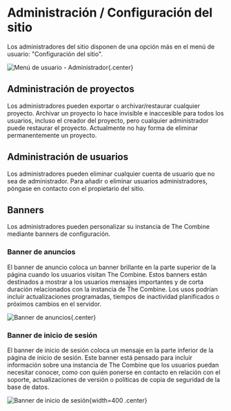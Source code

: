 # Administración / Configuración del sitio

Los administradores del sitio disponen de una opción más en el menú de usuario: "Configuración del sitio".

![Menú de usuario - Administrador](../images/userMenuAdmin.es.png){.center}

## Administración de proyectos

Los administradores pueden exportar o archivar/restaurar cualquier proyecto. Archivar un proyecto lo hace invisible e
inaccesible para todos los usuarios, incluso el creador del proyecto, pero cualquier administrador puede restaurar el
proyecto. Actualmente no hay forma de eliminar permanentemente un proyecto.

## Administración de usuarios

Los administradores pueden eliminar cualquier cuenta de usuario que no sea de administrador. Para añadir o eliminar
usuarios administradores, póngase en contacto con el propietario del sitio.

## Banners

Los administradores pueden personalizar su instancia de The Combine mediante banners de configuración.

### Banner de anuncios

El banner de anuncio coloca un banner brillante en la parte superior de la página cuando los usuarios visitan The
Combine. Estos banners están destinados a mostrar a los usuarios mensajes importantes y de corta duración relacionados
con la instancia de The Combine. Los usos podrían incluir actualizaciones programadas, tiempos de inactividad
planificados o próximos cambios en el servidor.

![Banner de anuncios](../images/announcementBanner.png){.center}

### Banner de inicio de sesión

El banner de inicio de sesión coloca un mensaje en la parte inferior de la página de inicio de sesión. Este banner está
pensado para incluir información sobre una instancia de The Combine que los usuarios puedan necesitar conocer, como con
quién ponerse en contacto en relación con el soporte, actualizaciones de versión o políticas de copia de seguridad de la
base de datos.

![Banner de inicio de sesión](../images/loginBanner.png){width=400 .center}
